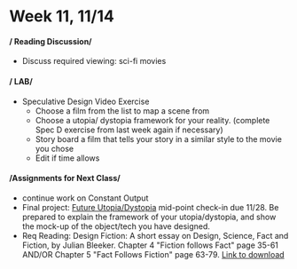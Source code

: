 # Week 11, 11/14


#### / Reading Discussion/

* Discuss required viewing: sci-fi movies  

#### / LAB/ 

* Speculative Design Video Exercise
  * Choose a film from the list to map a scene from
  * Choose a utopia/ dystopia framework for your reality. (complete Spec D exercise from last week again if necessary)
  * Story board a film that tells your story in a similar style to the movie you chose
  * Edit if time allows

#### /Assignments for Next Class/

* continue work on Constant Output 
* Final project: [Future Utopia/Dystopia](future.md) mid-point check-in due 11/28. Be prepared to explain the framework of your utopia/dystopia, and show the mock-up of the object/tech you have designed. 
* Req Reading: Design Fiction: A short essay on Design, Science, Fact and Fiction, by Julian Bleeker. Chapter 4 "Fiction follows Fact" page 35-61 AND/OR Chapter 5 "Fact Follows Fiction" page 63-79. [Link to download ](https://drive.google.com/file/d/1l3ZEiOV0HaxEgxqSD3uGNMd-fniFpFaj/view?usp=sharing)
